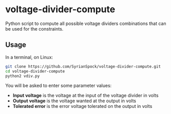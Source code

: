 voltage-divider-compute
=======================

Python script to compute all possible voltage dividers combinations that can be
used for the constraints.

Usage
-----

In a terminal, on Linux:

```sh
git clone https://github.com/SyrianSpock/voltage-divider-compute.git
cd voltage-divider-compute
python2 vdiv.py
```

You will be asked to enter some parameter values:
* __Input voltage__ is the voltage at the input of the voltage divider in volts
* __Output voltage__ is the voltage wanted at the output in volts
* __Tolerated error__ is the error voltage tolerated on the output in volts
